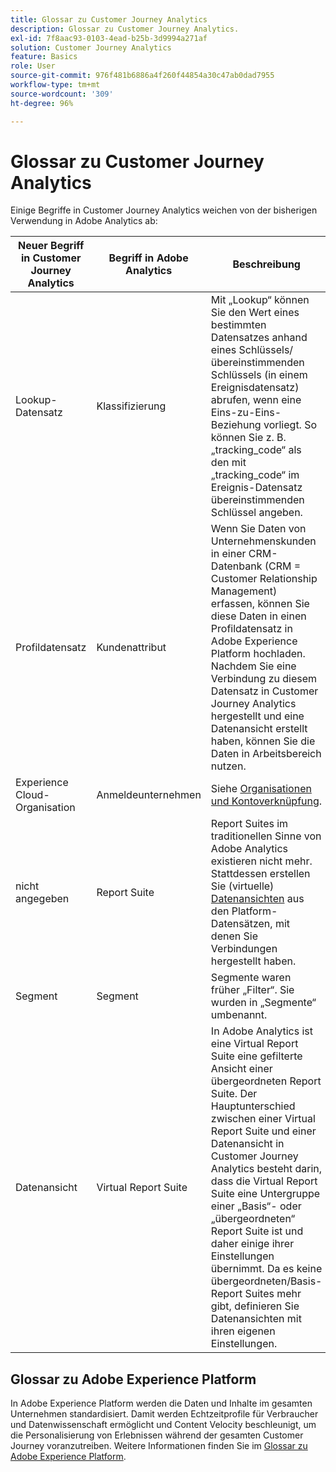 ```yaml
---
title: Glossar zu Customer Journey Analytics
description: Glossar zu Customer Journey Analytics.
exl-id: 7f8aac93-0103-4ead-b25b-3d9994a271af
solution: Customer Journey Analytics
feature: Basics
role: User
source-git-commit: 976f481b6886a4f260f44854a30c47ab0dad7955
workflow-type: tm+mt
source-wordcount: '309'
ht-degree: 96%

---
```


# Glossar zu Customer Journey Analytics

Einige Begriffe in Customer Journey Analytics weichen von der bisherigen Verwendung in Adobe Analytics ab:

| Neuer Begriff in Customer Journey Analytics | Begriff in Adobe Analytics | Beschreibung |
| --- | --- | --- |
| Lookup-Datensatz | Klassifizierung | Mit „Lookup“ können Sie den Wert eines bestimmten Datensatzes anhand eines Schlüssels/übereinstimmenden Schlüssels (in einem Ereignisdatensatz) abrufen, wenn eine Eins-zu-Eins-Beziehung vorliegt. So können Sie z. B. „tracking_code“ als den mit „tracking_code“ im Ereignis-Datensatz übereinstimmenden Schlüssel angeben. |
| Profildatensatz | Kundenattribut | Wenn Sie Daten von Unternehmenskunden in einer CRM-Datenbank (CRM = Customer Relationship Management) erfassen, können Sie diese Daten in einen Profildatensatz in Adobe Experience Platform hochladen. Nachdem Sie eine Verbindung zu diesem Datensatz in Customer Journey Analytics hergestellt und eine Datenansicht erstellt haben, können Sie die Daten in Arbeitsbereich nutzen. |
| Experience Cloud-Organisation | Anmeldeunternehmen | Siehe [Organisationen und Kontoverknüpfung](https://experienceleague.adobe.com/docs/core-services/interface/manage-users-and-products/organizations.html?lang=de#topic_C31CB834F109465A82ED57FF0563B3F1). |
| nicht angegeben | Report Suite | Report Suites im traditionellen Sinne von Adobe Analytics existieren nicht mehr. Stattdessen erstellen Sie (virtuelle) [Datenansichten](/help/data-views/create-dataview.md) aus den Platform-Datensätzen, mit denen Sie Verbindungen hergestellt haben. |
| Segment | Segment | Segmente waren früher „Filter“. Sie wurden in „Segmente“ umbenannt. |
| Datenansicht | Virtual Report Suite | In Adobe Analytics ist eine Virtual Report Suite eine gefilterte Ansicht einer übergeordneten Report Suite. Der Hauptunterschied zwischen einer Virtual Report Suite und einer Datenansicht in Customer Journey Analytics besteht darin, dass die Virtual Report Suite eine Untergruppe einer „Basis“- oder „übergeordneten“ Report Suite ist und daher einige ihrer Einstellungen übernimmt. Da es keine übergeordneten/Basis-Report Suites mehr gibt, definieren Sie Datenansichten mit ihren eigenen Einstellungen. |

## Glossar zu Adobe Experience Platform

In Adobe Experience Platform werden die Daten und Inhalte im gesamten Unternehmen standardisiert. Damit werden Echtzeitprofile für Verbraucher und Datenwissenschaft ermöglicht und Content Velocity beschleunigt, um die Personalisierung von Erlebnissen während der gesamten Customer Journey voranzutreiben.
Weitere Informationen finden Sie im [Glossar zu Adobe Experience Platform](https://experienceleague.adobe.com/docs/experience-platform/landing/glossary.html?lang=de).
